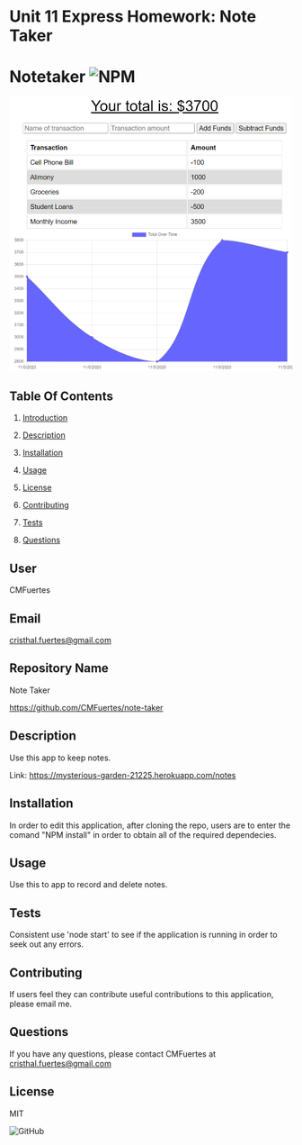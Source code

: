 # Unit 11 Express Homework: Note Taker

# Notetaker ![NPM](https://img.shields.io/npm/l/sta)

![Screenshot](https://github.com/CMFuertes/Progressive-Budget/blob/main/public/img/Budget%20Screenshot.png?raw=true)

## Table Of Contents 

1) [Introduction](#user) 

2) [Description](#description)

3) [Installation](#installation)

4) [Usage](#usage)

5) [License](#license)

6) [Contributing](#contributing)

7) [Tests](#tests)

7) [Questions](#questions)
## User

CMFuertes

## Email

cristhal.fuertes@gmail.com

## Repository Name

Note Taker 

https://github.com/CMFuertes/note-taker

## Description

Use this app to keep notes. 

Link: https://mysterious-garden-21225.herokuapp.com/notes
## Installation

In order to edit this application, after cloning the repo, users are to enter the comand "NPM install" in order to obtain all of the required dependecies.

## Usage

Use this to app to record and delete notes. 

## Tests

Consistent use 'node start' to see if the application is running in order to seek out any errors. 

## Contributing

If users feel they can contribute useful contributions to this application, please email me. 

## Questions

If you have any questions, please contact CMFuertes at cristhal.fuertes@gmail.com
## License

MIT

![GitHub](https://img.shields.io/github/license/CMFuertes/note-taker)